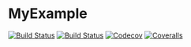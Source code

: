 # MyExample

[![Build Status](https://travis-ci.com/jlchan/MyExample.jl.svg?branch=master)](https://travis-ci.com/jlchan/MyExample.jl)
[![Build Status](https://ci.appveyor.com/api/projects/status/github/jlchan/MyExample.jl?svg=true)](https://ci.appveyor.com/project/jlchan/MyExample-jl)
[![Codecov](https://codecov.io/gh/jlchan/MyExample.jl/branch/master/graph/badge.svg)](https://codecov.io/gh/jlchan/MyExample.jl)
[![Coveralls](https://coveralls.io/repos/github/jlchan/MyExample.jl/badge.svg?branch=master)](https://coveralls.io/github/jlchan/MyExample.jl?branch=master)
